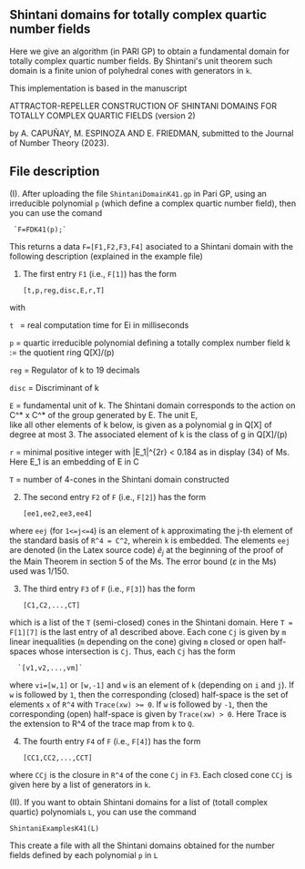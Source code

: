 ## Shintani domains for totally complex quartic number fields 

Here we give an algorithm (in PARI GP) to obtain a fundamental domain for totally complex quartic number fields. By Shintani's unit theorem such domain is a finite union of polyhedral cones with generators in `k`. 

This implementation is based in the manuscript

ATTRACTOR-REPELLER CONSTRUCTION OF SHINTANI DOMAINS FOR    
    TOTALLY COMPLEX QUARTIC FIELDS (version 2) 

by A. CAPUÑAY, M. ESPINOZA AND E. FRIEDMAN, submitted to the Journal of Number Theory (2023).

## File description

(I). After uploading the file `ShintaniDomainK41.gp` in Pari GP, using an irreducible polynomial `p` (which define a complex quartic number field), then you can use the comand 

     `F=FDK41(p);`

This returns a data `F=[F1,F2,F3,F4]` asociated to a Shintani domain with the following description (explained in the example file)


1. The first entry `F1` (i.e., `F[1]`) has the form 

      `[t,p,reg,disc,E,r,T]`

with 

`t `   = real computation time for Ei in milliseconds

`p`    = quartic irreducible polynomial defining a totally complex number field k := the quotient ring Q[X]/(p)  

`reg`  = Regulator of k to 19 decimals

`disc` = Discriminant of k

`E`   = fundamental unit of k. The Shintani domain corresponds to the action on C^* x C^* of the group generated by E. The  unit E,   
       like all other elements of k below, is given as a polynomial g in Q[X] of degree at most 3. The associated element of k is the
       class of g in Q[X]/(p)
       
`r`    = minimal positive integer with |E_1|^{2r} < 0.184 as in display (34) of Ms. Here E_1 is an embedding of E in C  
   
`T`    = number of 4-cones in the Shintani domain constructed 

  
2. The second entry `F2` of `F` (i.e., `F[2]`) has the form  

      `[ee1,ee2,ee3,ee4]` 

where `eej` (for `1<=j<=4`) is an element of `k` approximating the j-th element of the standard basis of `R^4 = C^2`, wherein `k` is embedded. The elements `eej` are denoted (in the Latex source code) $\tilde{e}_j$ at the beginning of the proof of the Main Theorem in section 5 of the Ms. The error bound ($\varepsilon$ in the Ms) used was 1/150. 


3. The third entry `F3` of `F` (i.e., `F[3]`) has the form  

      `[C1,C2,...,CT]`

which is a list of the `T` (semi-closed) cones in the Shintani domain. Here `T = F[1][7]` is the last entry of a1  described above. Each cone `Cj` is given by `m` linear inequalities (`m` depending on the cone) giving `m` closed or open half-spaces whose intersection is `Cj`. Thus, each `Cj` has the form  

      `[v1,v2,...,vm]`

where `vi=[w,1]` or `[w,-1]` and `w` is an element of `k` (depending on `i` and `j`). If `w` is followed by `1`, then the corresponding (closed) half-space is the set of elements `x` of `R^4` with `Trace(xw) >= 0`. If `w` is followed by `-1`, then the corresponding (open) half-space is given by `Trace(xw) > 0`. Here Trace is the extension to R^4 of the trace map from `k` to `Q`.

4. The fourth entry `F4` of `F` (i.e., `F[4]`) has the form  

      `[CC1,CC2,...,CCT]`

where `CCj` is the closure in `R^4` of the cone `Cj` in `F3`. Each closed cone `CCj` is given here by a list of generators in `k`.
             

(II). If you want to obtain Shintani domains for a list of (totall complex quartic) polynomials `L`, you can use the command

  `ShintaniExamplesK41(L)`

This create a file with all the Shintani domains obtained for the number fields defined by each polynomial `p` in `L`
